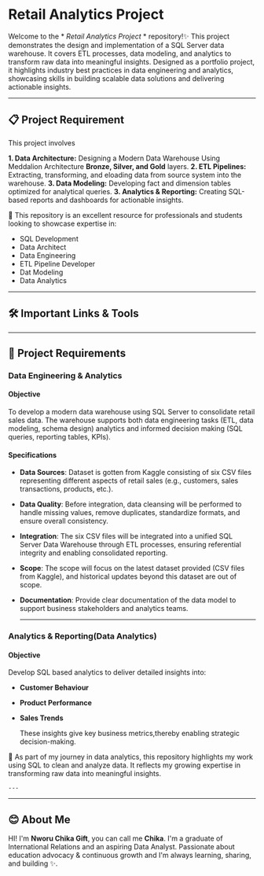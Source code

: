 # Retail Analytics Project

Welcome to the * *Retail Analytics Project* * repository!✨
This project demonstrates the design and implementation of a SQL Server data warehouse. It covers ETL processes, data modeling, and analytics to transform raw data into meaningful insights. Designed as a portfolio project, it highlights industry best practices in data engineering and analytics, showcasing skills in building scalable data solutions and delivering actionable insights.

---

## 📋 Project Requirement

This project involves

**1. Data Architecture:** Designing a Modern Data Warehouse Using Meddalion Architecture **Bronze, Silver, and Gold** layers.
**2. ETL Pipelines:** Extracting, transforming, and eloading data from source system into the warehouse.
**3. Data Modeling:** Developing fact and dimension tables optimized for analytical queries.
**3. Analytics & Reporting:** Creating SQL-based reports and dashboards for actionable insights.

🎯 This repository is an excellent resource for professionals and students looking to showcase expertise in:

- SQL Development
- Data Architect
- Data Engineering
- ETL Pipeline Developer
- Dat Modeling
- Data Analytics
  
---

## 🛠️ Important Links & Tools



---
## 🚀 Project Requirements

### Data Engineering & Analytics

#### Objective
To develop a modern data warehouse using SQL Server to consolidate retail sales data. The warehouse supports both data engineering tasks (ETL, data modeling, schema design) analytics and informed decision making (SQL queries, reporting tables, KPIs).

#### Specifications
- **Data Sources**: Dataset is gotten from Kaggle consisting of six CSV files representing different aspects of retail sales (e.g., customers, sales transactions, products, etc.).
- **Data Quality**: Before integration, data cleansing will be performed to handle missing values, remove duplicates, standardize formats, and ensure overall consistency.
- **Integration**: The six CSV files will be integrated into a unified SQL Server Data Warehouse through ETL processes, ensuring referential integrity and enabling consolidated reporting.
- **Scope**: The scope will focus on the latest dataset provided (CSV files from Kaggle), and historical updates beyond this dataset are out of scope.
- **Documentation**: Provide clear documentation of the data model to support business stakeholders and analytics teams.

  ----

 ### Analytics & Reporting(Data Analytics)

 #### Objective
 Develop SQL based analytics to deliver detailed insights into:
 - **Customer Behaviour**
 - **Product Performance**
 - **Sales Trends**

   These insights give key business metrics,thereby enabling strategic decision-making.

 🎯 As part of my journey in data analytics, this repository highlights my work using SQL to clean and analyze data.
    It reflects my growing expertise in transforming raw data into meaningful insights.

    ---



    

   ---

   ## 😊 About Me

   HI! I'm **Nworu Chika Gift**, you can call me **Chika**. I'm a graduate of International Relations and an aspiring Data Analyst. Passionate about education advocacy & continuous growth and I'm always learning, sharing, and building ✨.
